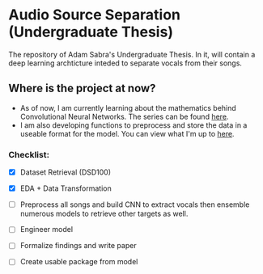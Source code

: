 # Audio Source Separation (Undergraduate Thesis)
 The repository of Adam Sabra's Undergraduate Thesis. In it, will contain a deep learning archticture inteded to separate vocals from their songs.
 
## Where is the project at now?
- As of now, I am currently learning about the mathematics behind Convolutional Neural Networks. The series can be found [here](https://www.youtube.com/playlist?list=PL3FW7Lu3i5JvHM8ljYj-zLfQRF3EO8sYv).
- I am also developing functions to preprocess and store the data in a useable format for the model. You can view what I'm up to [here](https://github.com/theadamsabra/Audio-Source-Separation-Undergraduate-Thesis/blob/master/Full_Procedure.ipynb).
 
### Checklist:
- [x] Dataset Retrieval (DSD100)
- [x] EDA + Data Transformation
- [ ] Preprocess all songs and build CNN to extract vocals then ensemble numerous models to retrieve other targets as well.
- [ ] Engineer model
- [ ] Formalize findings and write paper
- [ ] Create usable package from model

